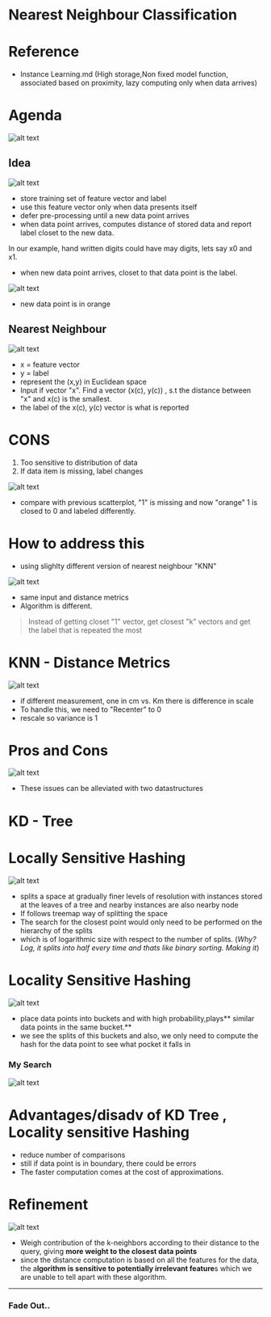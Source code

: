 # Nearest Neighbour Classification

# Reference
- Instance Learning.md (High storage,Non fixed model function, associated based on proximity, lazy computing only when data arrives)

# Agenda
![alt text](image-7.png)

## Idea
![alt text](image-9.png)
- store training set of feature vector and label
- use this feature vector only when data presents itself
- defer pre-processing until a new data point arrives
- when data point arrives, computes distance of stored data and report label closet to the new data.

In our example, hand written digits could have may digits, lets say x0 and x1.
- when new data point arrives, closet to that data point is the label.

![alt text](image-10.png)

- new data point is in orange

## Nearest Neighbour
![alt text](image-26.png)

- x = feature vector
- y = label
- represent the (x,y) in Euclidean space
- Input if vector "x". Find a  vector  (x(c), y(c)) , s.t the distance between "x" and x(c) is the smallest.
- the label of the x(c), y(c) vector is what is reported

#  CONS
1. Too sensitive to distribution of data
2. If data item is missing, label changes

![alt text](image-27.png)

- compare with previous scatterplot, "1" is missing and now "orange" 1 is closed to 0 and labeled differently.

# How to address this
- using slighlty different version of nearest neighbour "KNN"

![alt text](image-28.png)

- same input and distance metrics
- Algorithm is different. 
> Instead of getting closet "1" vector, get closest "k" vectors and get the label that is repeated the most


# KNN - Distance Metrics
![alt text](image-39.png)
- if different measurement, one in cm vs. Km there is difference in scale
- To handle this, we need to "Recenter" to 0
- rescale so variance is 1

# Pros and Cons
![alt text](image-40.png)

- These issues can be alleviated with two datastructures

# KD - Tree

# Locally Sensitive Hashing
![alt text](image-41.png)

- splits a space at gradually finer levels of resolution with instances stored at the leaves of a tree and nearby instances are also nearby node
- If follows treemap way of splitting the space
- The search for the closest point would only need to be performed on the hierarchy of the splits
- which is of logarithmic size with respect to the number of splits. 
 (*Why? Log, it splits into half every time and thats like binary sorting. Making it*)

 # Locality Sensitive Hashing
 ![alt text](image-43.png)
 - place data points into buckets and with high probability,plays** similar data points in the same bucket.**
 - we see the splits of this buckets and also, we only need to compute the hash for the data point to see what pocket it falls in

### My Search
![alt text](image-42.png)

# Advantages/disadv of KD Tree , Locality sensitive Hashing
- reduce number of comparisons
- still if data point is in boundary, there could be errors
- The faster computation comes at the cost of approximations.

# Refinement
![alt text](image-44.png)

- Weigh contribution of the k-neighbors according to their distance to the query, giving **more weight to the closest data points**
- since the distance computation is based on all the features for the data, the a**lgorithm is sensitive to potentially irrelevant feature**s which we are unable to tell apart with these algorithm.

---
### Fade Out..